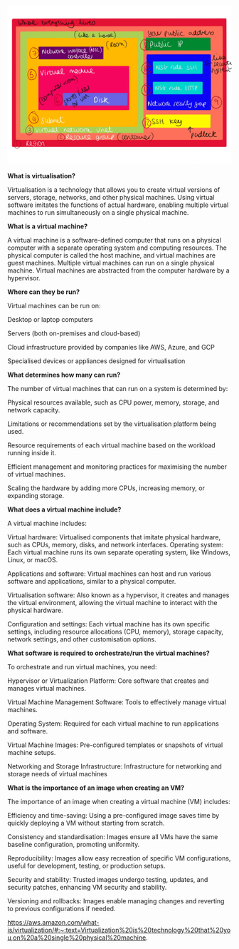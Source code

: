 
![Alt text](<Diagram (1).JPG>)





**What is virtualisation?**

Virtualisation is a technology that allows you to create virtual versions of servers, storage, networks, and other physical machines. Using virtual software imitates the functions of actual hardware, enabling multiple virtual machines to run simultaneously on a single physical machine.

**What is a virtual machine?**

A virtual machine is a software-defined computer that runs on a physical computer with a separate operating system and computing resources. The physical computer is called the host machine, and virtual machines are guest machines. Multiple virtual machines can run on a single physical machine. Virtual machines are abstracted from the computer hardware by a hypervisor.


**Where can they be run?**

Virtual machines can be run on:

Desktop or laptop computers

Servers (both on-premises and cloud-based)

Cloud infrastructure provided by companies like AWS, Azure, and GCP

Specialised devices or appliances designed for virtualisation


**What determines how many can run?**

The number of virtual machines that can run on a system is determined by:

Physical resources available, such as CPU power, memory, storage, and network capacity.

Limitations or recommendations set by the virtualisation platform being used.

Resource requirements of each virtual machine based on the workload running inside it.

Efficient management and monitoring practices for maximising the number of virtual machines.

Scaling the hardware by adding more CPUs, increasing memory, or expanding storage.

**What does a virtual machine include?**

A virtual machine includes:

Virtual hardware: Virtualised components that imitate physical hardware, such as CPUs, memory, disks, and network interfaces.
Operating system: Each virtual machine runs its own separate operating system, like Windows, Linux, or macOS.

Applications and software: Virtual machines can host and run various software and applications, similar to a physical computer.

Virtualisation software: Also known as a hypervisor, it creates and manages the virtual environment, allowing the virtual machine to interact with the physical hardware.

Configuration and settings: Each virtual machine has its own specific settings, including resource allocations (CPU, memory), storage capacity, network settings, and other customisation options.


**What software is required to orchestrate/run the virtual machines?**

To orchestrate and run virtual machines, you need:

Hypervisor or Virtualization Platform: Core software that creates and manages virtual machines.

Virtual Machine Management Software: Tools to effectively manage virtual machines.

Operating System: Required for each virtual machine to run applications and software.

Virtual Machine Images: Pre-configured templates or snapshots of virtual machine setups.

Networking and Storage Infrastructure: Infrastructure for networking and storage needs of virtual machines


**What is the importance of an image when creating an VM?**

The importance of an image when creating a virtual machine (VM) includes:

Efficiency and time-saving: Using a pre-configured image saves time by quickly deploying a VM without starting from scratch.

Consistency and standardisation: Images ensure all VMs have the same baseline configuration, promoting uniformity.

Reproducibility: Images allow easy recreation of specific VM configurations, useful for development, testing, or production setups.

Security and stability: Trusted images undergo testing, updates, and security patches, enhancing VM security and stability.

Versioning and rollbacks: Images enable managing changes and reverting to previous configurations if needed.

https://aws.amazon.com/what-is/virtualization/#:~:text=Virtualization%20is%20technology%20that%20you,on%20a%20single%20physical%20machine.